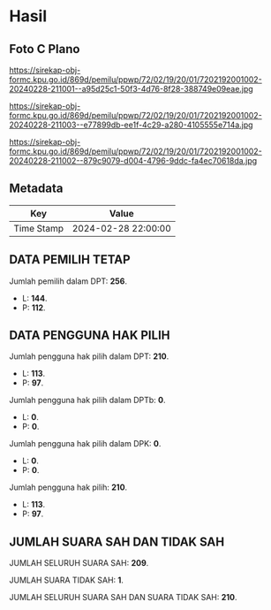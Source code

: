 # Hasil

## Foto C Plano

https://sirekap-obj-formc.kpu.go.id/869d/pemilu/ppwp/72/02/19/20/01/7202192001002-20240228-211001--a95d25c1-50f3-4d76-8f28-388749e09eae.jpg

https://sirekap-obj-formc.kpu.go.id/869d/pemilu/ppwp/72/02/19/20/01/7202192001002-20240228-211003--e77899db-ee1f-4c29-a280-4105555e714a.jpg

https://sirekap-obj-formc.kpu.go.id/869d/pemilu/ppwp/72/02/19/20/01/7202192001002-20240228-211002--879c9079-d004-4796-9ddc-fa4ec70618da.jpg


## Metadata

| Key        | Value               |
| ---------- | ------------------- |
| Time Stamp | 2024-02-28 22:00:00 |


## DATA PEMILIH TETAP

Jumlah pemilih dalam DPT: **256**.
 * L: **144**.
 * P: **112**.

## DATA PENGGUNA HAK PILIH

Jumlah pengguna hak pilih dalam DPT: **210**.
 * L: **113**.
 * P: **97**.

Jumlah pengguna hak pilih dalam DPTb: **0**.
 * L: **0**.
 * P: **0**.

Jumlah pengguna hak pilih dalam DPK: **0**.
 * L: **0**.
 * P: **0**.

Jumlah pengguna hak pilih: **210**.
 * L: **113**.
 * P: **97**.

## JUMLAH SUARA SAH DAN TIDAK SAH

JUMLAH SELURUH SUARA SAH: **209**.

JUMLAH SUARA TIDAK SAH: **1**.

JUMLAH SELURUH SUARA SAH DAN SUARA TIDAK SAH: **210**.


